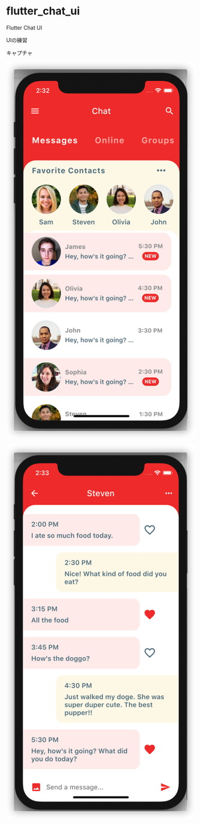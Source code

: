 # flutter_chat_ui

Flutter Chat UI

UIの練習

キャプチャ

![page1](screenshot/page1.png)

![page2](screenshot/page2.png)